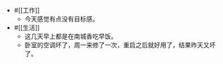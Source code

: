 - #[[工作]]
    - 今天感觉有点没有目标感。
- #[[生活]]
    - 这几天早上都是在南城香吃早饭。
    - 卧室的空调坏了，周一来修了一次，重启之后就好用了，结果昨天又坏了。
